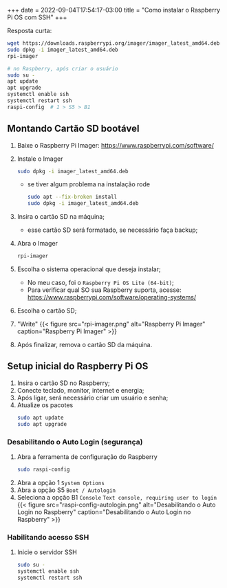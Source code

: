 +++ 
date = 2022-09-04T17:54:17-03:00
title = "Como instalar o Raspberry Pi OS com SSH"
+++

Resposta curta:

```bash
wget https://downloads.raspberrypi.org/imager/imager_latest_amd64.deb
sudo dpkg -i imager_latest_amd64.deb
rpi-imager
```

```bash
# no Raspberry, após criar o usuário
sudo su -
apt update
apt upgrade
systemctl enable ssh
systemctl restart ssh
raspi-config  # 1 > S5 > B1
```

## Montando Cartão SD bootável

1. Baixe o Raspberry Pi Imager: https://www.raspberrypi.com/software/
1. Instale o Imager
    ```bash
    sudo dpkg -i imager_latest_amd64.deb
    ```

    - se tiver algum problema na instalação rode
        ```bash
        sudo apt --fix-broken install 
        sudo dpkg -i imager_latest_amd64.deb
        ```
1. Insira o cartão SD na máquina;
    - esse cartão SD será formatado, se necessário faça backup;
1. Abra o Imager
    ```bash
    rpi-imager
    ```
1. Escolha o sistema operacional que deseja instalar;
    - No meu caso, foi o `Raspberry Pi OS Lite (64-bit)`;
    - Para verificar qual SO sua Raspberry suporta, acesse: https://www.raspberrypi.com/software/operating-systems/
1. Escolha o cartão SD;
1. "Write"
    {{< figure src="rpi-imager.png" alt="Raspberry Pi Imager" caption="Raspberry Pi Imager" >}}
1. Após finalizar, remova o cartão SD da máquina.


## Setup inicial do Raspberry Pi OS
1. Insira o cartão SD no Raspberry;
1. Conecte teclado, monitor, internet e energia;
1. Após ligar, será necessário criar um usuário e senha;
1. Atualize os pacotes
    ```bash
    sudo apt update
    sudo apt upgrade
    ```

### Desabilitando o Auto Login (segurança)
1. Abra a ferramenta de configuração do Raspberry
    ```bash
    sudo raspi-config
    ```
1. Abra a opção 1 `System Options`
1. Abra a opção S5 `Boot / Autologin`
1. Seleciona a opção B1 `Console` `Text console, requiring user to login`
    {{< figure src="raspi-config-autologin.png" alt="Desabilitando o Auto Login no Raspberry" caption="Desabilitando o Auto Login no Raspberry" >}}



### Habilitando acesso SSH
1. Inicie o servidor SSH
    ```bash
    sudo su -
    systemctl enable ssh
    systemctl restart ssh
    ```
